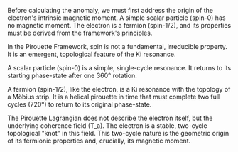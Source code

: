Before calculating the anomaly, we must first address the origin of the electron's intrinsic magnetic moment. A simple scalar particle (spin-0) has no magnetic moment. The electron is a fermion (spin-1/2), and its properties must be derived from the framework's principles.

In the Pirouette Framework, spin is not a fundamental, irreducible property. It is an emergent, topological feature of the Ki resonance.

A scalar particle (spin-0) is a simple, single-cycle resonance. It returns to its starting phase-state after one 360° rotation.

A fermion (spin-1/2), like the electron, is a Ki resonance with the topology of a Möbius strip. It is a helical pirouette in time that must complete two full cycles (720°) to return to its original phase-state.

The Pirouette Lagrangian does not describe the electron itself, but the underlying coherence field (T_a). The electron is a stable, two-cycle topological "knot" in this field. This two-cycle nature is the geometric origin of its fermionic properties and, crucially, its magnetic moment.